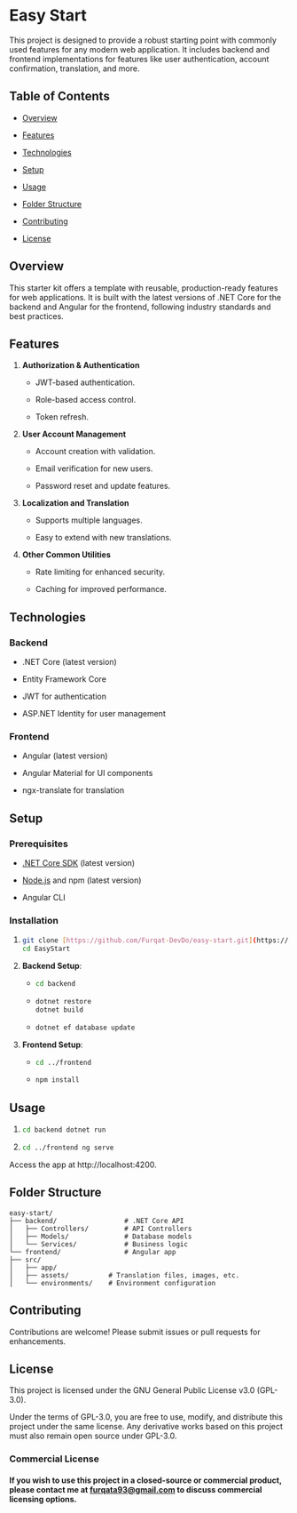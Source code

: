 Easy Start
===========================

This project is designed to provide a robust starting point with commonly used features for any modern web application. It includes backend and frontend implementations for features like user authentication, account confirmation, translation, and more.

Table of Contents
-----------------

*   [Overview](#overview)

*   [Features](#features)

*   [Technologies](#technologies)

*   [Setup](#setup)

*   [Usage](#usage)

*   [Folder Structure](#folder-structure)

*   [Contributing](#contributing)

*   [License](#license)


Overview
--------

This starter kit offers a template with reusable, production-ready features for web applications. It is built with the latest versions of .NET Core for the backend and Angular for the frontend, following industry standards and best practices.

Features
--------

1.  **Authorization & Authentication**

    *   JWT-based authentication.

    *   Role-based access control.

    *   Token refresh.

2.  **User Account Management**

    *   Account creation with validation.

    *   Email verification for new users.

    *   Password reset and update features.

3.  **Localization and Translation**

    *   Supports multiple languages.

    *   Easy to extend with new translations.

4.  **Other Common Utilities**

    *   Rate limiting for enhanced security.

    *   Caching for improved performance.


Technologies
------------

### Backend

*   .NET Core (latest version)

*   Entity Framework Core

*   JWT for authentication

*   ASP.NET Identity for user management


### Frontend

*   Angular (latest version)

*   Angular Material for UI components

*   ngx-translate for translation


Setup
-----

### Prerequisites

*   [.NET Core SDK](https://dotnet.microsoft.com/download) (latest version)

*   [Node.js](https://nodejs.org/) and npm (latest version)

*   Angular CLI


### Installation

1.  ```bash 
    git clone [https://github.com/Furqat-DevDo/easy-start.git](https://github.com/Furqat-DevDo/EasyStart.git)
    cd EasyStart

2.  **Backend Setup**:

    *  ```bash 
       cd backend

    *   ```bash
        dotnet restore
        dotnet build

    *   ```bash
        dotnet ef database update

3.  **Frontend Setup**:

    *   ```bash
        cd ../frontend

    *   ```bash
        npm install


Usage
-----

1.  ```bash
    cd backend dotnet run

2.  ```bash
    cd ../frontend ng serve


Access the app at http://localhost:4200.

Folder Structure
----------------
    easy-start/
    ├── backend/                 # .NET Core API
    │   ├── Controllers/         # API Controllers
    │   ├── Models/              # Database models
    │   └── Services/            # Business logic
    └── frontend/                # Angular app
    ├── src/
    │   ├── app/
    │   ├── assets/          # Translation files, images, etc.
    │   └── environments/    # Environment configuration


Contributing
------------

Contributions are welcome! Please submit issues or pull requests for enhancements.

## License

This project is licensed under the GNU General Public License v3.0 (GPL-3.0).

Under the terms of GPL-3.0, you are free to use, modify, and distribute this project under the same license. Any derivative works based on this project must also remain open source under GPL-3.0.

### Commercial License

#### If you wish to use this project in a closed-source or commercial product, please contact me at **furqata93@gmail.com**  to discuss commercial licensing options.
